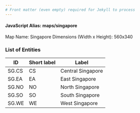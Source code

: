 ```yaml
---
# Front matter (even empty) required for Jekyll to process
---
```


#### JavaScript Alias: maps/singapore

Map Name: Singapore
Dimensions (Width x Height): 560x340





### List of Entities

ID | Short label | Label
---|---|---|
SG.CS|CS|Central Singapore
SG.EA|EA|East Singapore
SG.NO|NO|North Singapore
SG.SO|SO|South Singapore
SG.WE|WE|West Singapore


